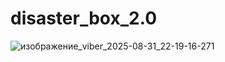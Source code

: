 # disaster_box_2.0
![изображение_viber_2025-08-31_22-19-16-271](https://github.com/user-attachments/assets/d3e7ca84-2b62-4ee9-a2a4-703045a54ab7)
